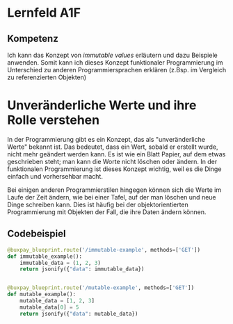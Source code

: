 # Lernfeld A1F

## Kompetenz
Ich kann das Konzept von *immutable values* erläutern und dazu Beispiele anwenden. Somit kann ich dieses Konzept funktionaler Programmierung im Unterschied zu anderen Programmiersprachen erklären (z.Bsp. im Vergleich zu referenzierten Objekten)

# Unveränderliche Werte und ihre Rolle verstehen

In der Programmierung gibt es ein Konzept, das als "unveränderliche Werte" bekannt ist. Das bedeutet, dass ein Wert, sobald er erstellt wurde, nicht mehr geändert werden kann. Es ist wie ein Blatt Papier, auf dem etwas geschrieben steht; man kann die Worte nicht löschen oder ändern. In der funktionalen Programmierung ist dieses Konzept wichtig, weil es die Dinge einfach und vorhersehbar macht.

Bei einigen anderen Programmierstilen hingegen können sich die Werte im Laufe der Zeit ändern, wie bei einer Tafel, auf der man löschen und neue Dinge schreiben kann. Dies ist häufig bei der objektorientierten Programmierung mit Objekten der Fall, die ihre Daten ändern können.

## Codebeispiel

```python
@buxpay_blueprint.route('/immutable-example', methods=['GET'])
def immutable_example():
    immutable_data = (1, 2, 3)
    return jsonify({"data": immutable_data})


@buxpay_blueprint.route('/mutable-example', methods=['GET'])
def mutable_example():
    mutable_data = [1, 2, 3]
    mutable_data[0] = 5
    return jsonify({"data": mutable_data})
```